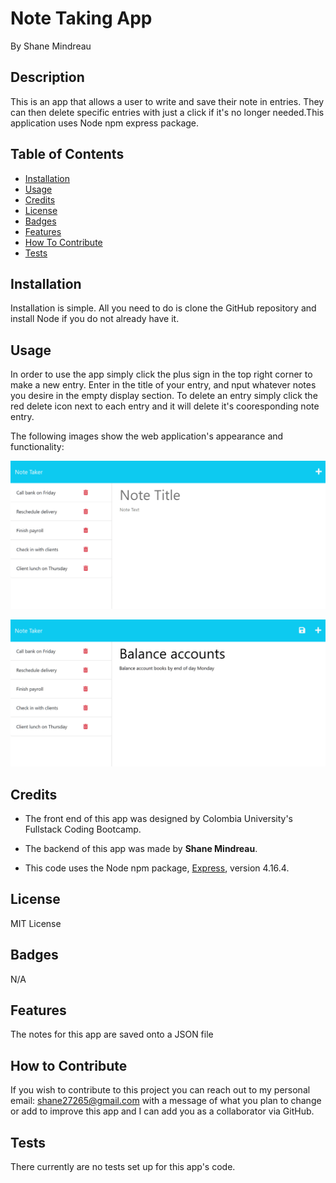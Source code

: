 # Note Taking App

By Shane Mindreau

## Description

This is an app that allows a user to write and save their note in entries. They can then delete specific entries with just a click if it's no longer needed.This application uses Node npm express package.

## Table of Contents

- [Installation](#installation)
- [Usage](#usage)
- [Credits](#credits)
- [License](#license)
- [Badges](#badges)
- [Features](#features)
- [How To Contribute](#contribute)
- [Tests](#tests)

## Installation

Installation is simple. All you need to do is clone the GitHub repository and install Node if you do not already have it.

## Usage

In order to use the app simply click the plus sign in the top right corner to make a new entry. Enter in the title of your entry, and nput whatever notes you desire in the empty display section. To delete an entry simply click the red delete icon next to each entry and it will delete it's cooresponding note entry.

The following images show the web application's appearance and functionality:

![Existing notes are listed in the left-hand column with empty fields on the right-hand side for the new note’s title and text.](./images/Note-Taker-Demo-1.png)

![Note titled “Balance accounts” reads, “Balance account books by end of day Monday,” with other notes listed on the left.](./images/Note-Taker-Demo-2.png)

## Credits

- The front end of this app was designed by Colombia University's Fullstack Coding Bootcamp.

- The backend of this app was made by **Shane Mindreau**.

- This code uses the Node npm package, [Express](https://expressjs.com/), version 4.16.4.

## License

MIT License

## Badges

N/A

## Features

The notes for this app are saved onto a JSON file

## How to Contribute <a id="contribute"></a>

If you wish to contribute to this project you can reach out to my personal email: shane27265@gmail.com with a message of what you plan to change or add to improve this app and I can add you as a collaborator via GitHub.

## Tests

There currently are no tests set up for this app's code.
